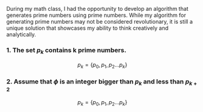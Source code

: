 During my math class, I had the opportunity to develop an algorithm that generates prime numbers using prime numbers.
While my algorithm for generating prime numbers may not be considered revolutionary, it is still a unique solution that showcases my ability to think creatively and analytically.

### 1. The set $p_k$  contains k prime numbers. 

```math
p_k = \{ p_0, p_1, p_2...p_k \}
```


### 2. Assume that $\phi$ is an integer bigger than $p_k$ and less than $p_{k+2}$ 

```math
p_k = \{ p_0, p_1, p_2...p_k \}
```



